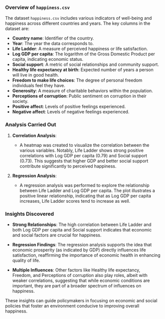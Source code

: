 ### Overview of `happiness.csv`

The dataset `happiness.csv` includes various indicators of well-being and happiness across different countries and years. The key columns in the dataset are:

- **Country name**: Identifier of the country.
- **Year**: The year the data corresponds to.
- **Life Ladder**: A measure of perceived happiness or life satisfaction.
- **Log GDP per capita**: The logarithm of the Gross Domestic Product per capita, indicating economic status.
- **Social support**: A metric of social relationships and community support.
- **Healthy life expectancy at birth**: Expected number of years a person will live in good health.
- **Freedom to make life choices**: The degree of personal freedom individuals feel they have.
- **Generosity**: A measure of charitable behaviors within the population.
- **Perceptions of corruption**: Public sentiment on corruption in their society.
- **Positive affect**: Levels of positive feelings experienced.
- **Negative affect**: Levels of negative feelings experienced.

### Analysis Carried Out

1. **Correlation Analysis**:
   - A heatmap was created to visualize the correlation between the various variables. Notably, Life Ladder shows strong positive correlations with Log GDP per capita (0.79) and Social support (0.73). This suggests that higher GDP and better social support contribute significantly to perceived happiness.

2. **Regression Analysis**:
   - A regression analysis was performed to explore the relationship between Life Ladder and Log GDP per capita. The plot illustrates a positive linear relationship, indicating that as Log GDP per capita increases, Life Ladder scores tend to increase as well.

### Insights Discovered

- **Strong Relationships**: The high correlation between Life Ladder and both Log GDP per capita and Social support indicates that economic and social factors are crucial for happiness.
  
- **Regression Findings**: The regression analysis supports the idea that economic prosperity (as indicated by GDP) directly influences life satisfaction, reaffirming the importance of economic health in enhancing quality of life.

- **Multiple Influences**: Other factors like Healthy life expectancy, Freedom, and Perceptions of corruption also play roles, albeit with weaker correlations, suggesting that while economic conditions are important, they are part of a broader spectrum of influences on happiness.

These insights can guide policymakers in focusing on economic and social policies that foster an environment conducive to improving overall happiness.